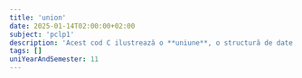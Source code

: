 ```yaml
---
title: 'union'
date: 2025-01-14T02:00:00+02:00
subject: 'pclp1'
description: 'Acest cod C ilustrează o **uniune**, o structură de date unde toți membrii partajează aceeași locație de memorie. Aceasta optimizează utilizarea memoriei, permițând ca doar un membru să fie activ la un moment dat.'
tags: []
uniYearAndSemester: 11
---
```


